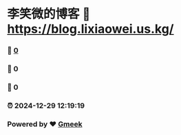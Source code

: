 # 李笑微的博客 :link: https://blog.lixiaowei.us.kg/ 
### :page_facing_up: [0](https://blog.lixiaowei.us.kg//tag.html) 
### :speech_balloon: 0 
### :hibiscus: 0 
### :alarm_clock: 2024-12-29 12:19:19 
### Powered by :heart: [Gmeek](https://github.com/Meekdai/Gmeek)
